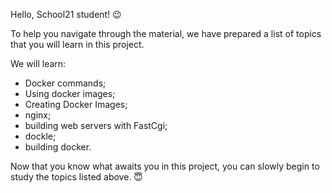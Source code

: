 Hello, School21 student! 😉

To help you navigate through the material, we have prepared a list of topics that you will learn in this project.

We will learn:

- Docker commands;
- Using docker images;
- Creating Docker Images;
- nginx;
- building web servers with FastCgi;
- dockle;
- building docker.

Now that you know what awaits you in this project, you can slowly begin to study the topics listed above. 😇
